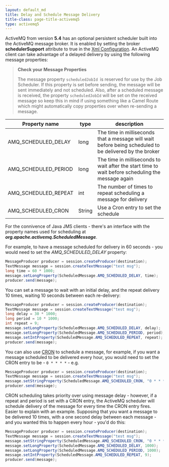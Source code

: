 ```yaml
---
layout: default_md
title: Delay and Schedule Message Delivery 
title-class: page-title-activemq5
type: activemq5
---
```


ActiveMQ from version **5.4** has an optional persistent scheduler built into the ActiveMQ message broker. It is enabled by setting the broker **schedulerSupport** attribute to true in the [Xml Configuration](xml-configuration).
An ActiveMQ client can take advantage of a delayed delivery by using the following message properties:

> **Check your Message Properties**
> 
> The message property `scheduledJobId `is reserved for use by the Job Scheduler. If this property is set before sending, the message will be sent immediately and not scheduled. Also, after a scheduled message is received, the property `scheduledJobId` will be set on the received message so keep this in mind if using something like a Camel Route which might automatically copy properties over when re-sending a message.

Property name|type|description
---|---|---
AMQ_SCHEDULED_DELAY|long|The time in milliseconds that a message will wait before being scheduled to be delivered by the broker
AMQ_SCHEDULED_PERIOD|long|The time in milliseconds to wait after the start time to wait before scheduling the message again
AMQ_SCHEDULED_REPEAT|int|The number of times to repeat scheduling a message for delivery
AMQ_SCHEDULED_CRON|String|Use a Cron entry to set the schedule

For the connivence of Java JMS clients - there's an interface with the property names used for scheduling at _**org.apache.activemq.ScheduledMessage**_.

For example, to have a message scheduled for delivery in 60 seconds - you would need to set the _AMQ_SCHEDULED_DELAY_ property:
```java
MessageProducer producer = session.createProducer(destination);
TextMessage message = session.createTextMessage("test msg");
long time = 60 * 1000;
message.setLongProperty(ScheduledMessage.AMQ_SCHEDULED_DELAY, time);
producer.send(message);
```
You can set a message to wait with an initial delay, and the repeat delivery 10 times, waiting 10 seconds between each re-delivery:
```java
MessageProducer producer = session.createProducer(destination);
TextMessage message = session.createTextMessage("test msg");
long delay = 30 * 1000;
long period = 10 * 1000;
int repeat = 9;
message.setLongProperty(ScheduledMessage.AMQ_SCHEDULED_DELAY, delay);
message.setLongProperty(ScheduledMessage.AMQ_SCHEDULED_PERIOD, period);
message.setIntProperty(ScheduledMessage.AMQ_SCHEDULED_REPEAT, repeat);
producer.send(message);
```
You can also use [CRON](http://en.wikipedia.org/wiki/Cron) to schedule a message, for example, if you want a message scheduled to be delivered every hour, you would need to set the CRON entry to be - `0 * * * *` - e.g.
```java
MessageProducer producer = session.createProducer(destination);
TextMessage message = session.createTextMessage("test msg");
message.setStringProperty(ScheduledMessage.AMQ_SCHEDULED_CRON, "0 * * * *");
producer.send(message);
```
CRON scheduling takes priority over using message delay - however, if a repeat and period is set with a CRON entry, the ActiveMQ scheduler will schedule delivery of the message for every time the CRON entry fires. Easier to explain with an example. Supposing that you want a message to be delivered 10 times, with a one second delay between each message - and you wanted this to happen every hour - you'd do this:
```java
MessageProducer producer = session.createProducer(destination);
TextMessage message = session.createTextMessage("test msg");
message.setStringProperty(ScheduledMessage.AMQ_SCHEDULED_CRON, "0 * * * *");
message.setLongProperty(ScheduledMessage.AMQ_SCHEDULED_DELAY, 1000);
message.setLongProperty(ScheduledMessage.AMQ_SCHEDULED_PERIOD, 1000);
message.setIntProperty(ScheduledMessage.AMQ_SCHEDULED_REPEAT, 9);
producer.send(message);
```